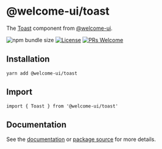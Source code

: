 # @welcome-ui/toast

The [Toast](https://welcome-ui.com/components/toast) component from [@welcome-ui](https://welcome-ui.com).

![npm bundle size](https://img.shields.io/bundlephobia/minzip/@welcome-ui/toast) [![License](https://img.shields.io/npm/l/welcome-ui.svg)](https://github.com/WTTJ/welcome-ui/blob/main/LICENSE) [![PRs Welcome](https://img.shields.io/badge/PRs-welcome-mediumspringgreen.svg)](ttps://github.com/WTTJ/welcome-ui/blob/main/CONTRIBUTING.mdx)

## Installation

    yarn add @welcome-ui/toast

## Import

    import { Toast } from '@welcome-ui/toast'

## Documentation

See the [documentation](https://welcome-ui.com/components/toast) or [package source](https://github.com/WTTJ/welcome-ui/tree/main/packages/Toast) for more details.
